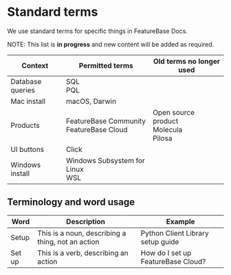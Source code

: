 # Standard terms

We use standard terms for specific things in FeatureBase Docs.

NOTE: This list is **in progress** and new content will be added as required.

| Context | Permitted terms | Old terms no longer used
|---|---|---|
| Database queries | SQL<br/>PQL |
| Mac install | macOS, Darwin |
| Products | FeatureBase Community<br/>FeatureBase Cloud | Open source product<br/>Molecula</br>Pilosa |
| UI buttons | Click <button-name> |
| Windows install | Windows Subsystem for Linux<br/>WSL |

## Terminology and word usage

| Word | Description | Example |
|---|---|---|
| Setup | This is a noun, describing a thing, not an action | Python Client Library setup guide |
| Set up | This is a verb, describing an action | How do I set up FeatureBase Cloud? |
